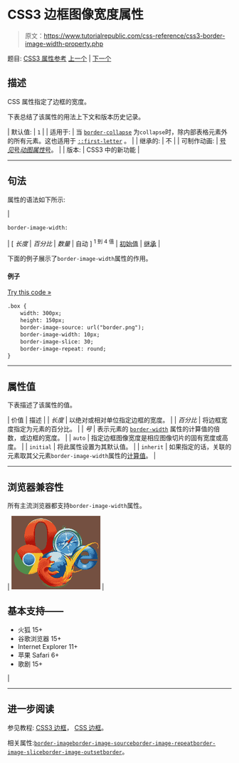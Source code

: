 # CSS3 边框图像宽度属性

> 原文：<https://www.tutorialrepublic.com/css-reference/css3-border-image-width-property.php>

题目: [CSS3 属性参考](css3-properties.php) [上一个](css3-border-image-source-property.php) | [下一个](css-border-left-property.php)

## 描述

CSS 属性指定了边框的宽度。

下表总结了该属性的用法上下文和版本历史记录。

| 默认值: | `1` |
| 适用于: | 当
[`border-collapse`](css-border-collapse-property.php) 为`collapse`时，除内部表格元素外的所有元素。这也适用于 [`::first-letter`](../css-tutorial/css-pseudo-elements.php#first-letter) 。 |
| 继承的: | 不 |
| 可制作动画: | [号*见*号*动图属性*号](css-animatable-properties.php)。 |
| 版本: | CSS3 中的新功能 |

* * *

## 句法

属性的语法如下所示:

| 

```
border-image-width: 
```

 | [ *长度* &#124; *百分比* &#124; *数量* &#124; 自动 ] <sup>1 到 4 值</sup> &#124; [初始值](../definitions.php#initial) &#124; [继承](../definitions.php#inherit) |

下面的例子展示了`border-image-width`属性的作用。

#### 例子

[Try this code »](../codelab.php?topic=css3&file=border-image-width-property "Try this code using online Editor")

```
.box {
    width: 300px;
    height: 150px;
    border-image-source: url("border.png");
    border-image-width: 10px;
    border-image-slice: 30;
    border-image-repeat: round;
}
```

* * *

## 属性值

下表描述了该属性的值。

| 价值 | 描述 |
| *长度* | 以绝对或相对单位指定边框的宽度。 |
| *百分比* | 将边框宽度指定为元素的百分比。 |
| *号* | 表示元素的 [`border-width`](css-border-width-property.php) 属性的计算值的倍数，或边框的宽度。 |
| `auto` | 指定边框图像宽度是相应图像切片的固有宽度或高度。 |
| `initial` | 将此属性设置为其默认值。 |
| `inherit` | 如果指定的话，关联的元素取其父元素`border-image-width`属性的[计算值](../definitions.php#computed-value)。 |

* * *

## 浏览器兼容性

所有主流浏览器都支持`border-image-width`属性。

| ![Browsers Icon](img/e9331123c77668c1832e541c2fca1002.png) | 

## 基本支持——

*   火狐 15+
*   谷歌浏览器 15+
*   Internet Explorer 11+
*   苹果 Safari 6+
*   歌剧 15+

 |

* * *

## 进一步阅读

参见教程: [CSS3 边框](../css-tutorial/css3-border.php)， [CSS 边框](../css-tutorial/css-border.php)。

相关属性:[`border-image`](css3-border-image-property.php)[`border-image-source`](css3-border-image-source-property.php)[`border-image-repeat`](css3-border-image-repeat-property.php)[`border-image-slice`](css3-border-image-slice-property.php)[`border-image-outset`](css3-border-image-outset-property.php)[`border`](css-border-property.php)。
